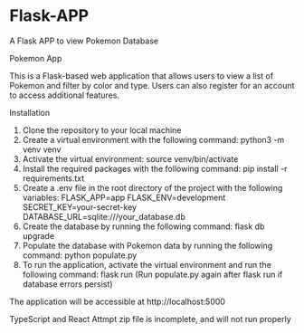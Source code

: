 # Flask-APP
A Flask APP to view Pokemon Database

Pokemon App

This is a Flask-based web application that allows users to view a list of Pokemon and filter by color and type. Users can also register for an account to access additional features.

Installation

1) Clone the repository to your local machine
2) Create a virtual environment with the following command:  python3 -m venv venv
3) Activate the virtual environment: source venv/bin/activate
4) Install the required packages with the following command: pip install -r requirements.txt
5) Create a .env file in the root directory of the project with the following variables: 
FLASK_APP=app
FLASK_ENV=development
SECRET_KEY=your-secret-key
DATABASE_URL=sqlite:///your_database.db
6) Create the database by running the following command: flask db upgrade
7) Populate the database with Pokemon data by running the following command: python populate.py
8) To run the application, activate the virtual environment and run the following command: flask run
(Run populate.py again after flask run if database errors persist)


The application will be accessible at http://localhost:5000


TypeScript and React Attmpt zip file is incomplete, and will not run properly
